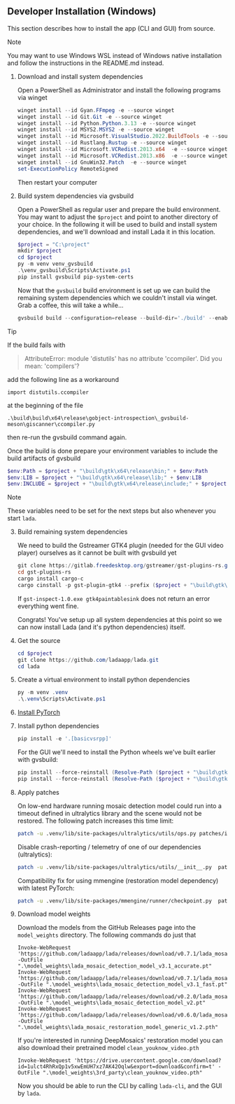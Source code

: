 ## Developer Installation (Windows)
This section describes how to install the app (CLI and GUI) from source.

> [!NOTE]
> You may want to use Windows WSL instead of Windows native installation and follow the instructions in the README.md instead.

1) Download and install system dependencies
   
   Open a PowerShell as Administrator and install the following programs via winget
   ```Powershell
   winget install --id Gyan.FFmpeg -e --source winget
   winget install --id Git.Git -e --source winget
   winget install --id Python.Python.3.13 -e --source winget
   winget install --id MSYS2.MSYS2 -e --source winget
   winget install --id Microsoft.VisualStudio.2022.BuildTools -e --source winget --silent --override "--wait --quiet --add ProductLang En-us --add Microsoft.VisualStudio.Workload.VCTools --includeRecommended"
   winget install --id Rustlang.Rustup -e --source winget
   winget install --id Microsoft.VCRedist.2013.x64  -e --source winget
   winget install --id Microsoft.VCRedist.2013.x86  -e --source winget
   winget install --id GnuWin32.Patch  -e --source winget
   set-ExecutionPolicy RemoteSigned
   ```
   Then restart your computer

2) Build system dependencies via gvsbuild
   
   Open a PowerShell as regular user and prepare the build environment. You may want to adjust the `$project` and point to another directory of your choice.
   In the following it will be used to build and install system dependencies, and we'll download and install Lada it in this location.
   ```Powershell
   $project = "C:\project"
   mkdir $project
   cd $project
   py -m venv venv_gvsbuild
   .\venv_gvsbuild\Scripts\Activate.ps1
   pip install gvsbuild pip-system-certs
   ```
   
   Now that the `gvsbuild` build environment is set up we can build the remaining system dependencies which we couldn't install via winget.
   Grab a coffee, this will take a while...
   ```Powershell
   gvsbuild build --configuration=release --build-dir='./build' --enable-gi --py-wheel gtk4 adwaita-icon-theme pygobject libadwaita gstreamer gst-plugins-base gst-plugins-good gst-plugins-bad gst-plugins-ugly gst-rtsp-server gst-python --extra-opts ogg:-DCMAKE_POLICY_VERSION_MINIMUM=3.5;
   ```
   
> [!TIP]
> If the build fails with
> 
> > AttributeError: module 'distutils' has no attribute 'ccompiler'. Did you mean: 'compilers'?
> 
> add the following line as a workaround
> 
> ```
> import distutils.ccompiler
> ```
> 
> at the beginning of the file
> ```
> .\build\build\x64\release\gobject-introspection\_gvsbuild-meson\giscanner\ccompiler.py
> ```
> 
> then re-run the gvsbuild command again.
   
   Once the build is done prepare your environment variables to include the build artifacts of gvsbuild
   ```Powershell
   $env:Path = $project + "\build\gtk\x64\release\bin;" + $env:Path
   $env:LIB = $project + "\build\gtk\x64\release\lib;" + $env:LIB
   $env:INCLUDE = $project + "\build\gtk\x64\release\include;" + $project + "\build\gtk\x64\release\include\cairo;" + $project + "\build\gtk\x64\release\include\glib-2.0;" + $project + "\build\gtk\x64\release\include\gobject-introspection-1.0;" + $project + "\build\gtk\x64\release\lib\glib-2.0\include;" + $env:INCLUDE
   ```

> [!NOTE]
> These variables need to be set for the next steps but also whenever you start `lada`.

3) Build remaining system dependencies
   
   We need to build the Gstreamer GTK4 plugin (needed for the GUI video player) ourselves as it cannot be built with gvsbuild yet
   ```Powershell
   git clone https://gitlab.freedesktop.org/gstreamer/gst-plugins-rs.git -b 0.13
   cd gst-plugins-rs
   cargo install cargo-c
   cargo cinstall -p gst-plugin-gtk4 --prefix ($project + "\build\gtk\x64\release") --libdir ($project + "\build\gtk\x64\release\lib") 
   ```
   If `gst-inspect-1.0.exe gtk4paintablesink` does not return an error everything went fine.
   
   Congrats! You've setup up all system dependencies at this point so we can now install Lada (and it's python dependencies) itself.

4) Get the source
   
   ```Powershell
   cd $project
   git clone https://github.com/ladaapp/lada.git
   cd lada
   ```
5) Create a virtual environment to install python dependencies
   
    ```Powershell
    py -m venv .venv
    .\.venv\Scripts\Activate.ps1
    ```

6) [Install PyTorch](https://pytorch.org/get-started/locally)

7) Install python dependencies
   
    ```Powershell
    pip install -e '.[basicvsrpp]'
    ````
   For the GUI we'll need to install the Python wheels we've built earlier with gvsbuild:
    ```Powershell
    pip install --force-reinstall (Resolve-Path ($project + "\build\gtk\x64\release\python\pygobject*.whl"))
    pip install --force-reinstall (Resolve-Path ($project + "\build\gtk\x64\release\python\pycairo*.whl"))
    ````

8) Apply patches
   
   On low-end hardware running mosaic detection model could run into a timeout defined in ultralytics library and the scene would not be restored. The following patch increases this time limit:
    ```bash
    patch -u .venv/lib/site-packages/ultralytics/utils/ops.py patches/increase_mms_time_limit.patch
    ```
   
   Disable crash-reporting / telemetry of one of our dependencies (ultralytics):
   ```bash
   patch -u .venv/lib/site-packages/ultralytics/utils/__init__.py  patches/remove_ultralytics_telemetry.patch
   ```
   
   Compatibility fix for using mmengine (restoration model dependency) with latest PyTorch:
   ```bash
   patch -u .venv/lib/site-packages/mmengine/runner/checkpoint.py  patches/fix_loading_mmengine_weights_on_torch26_and_higher.diff
   ```

9) Download model weights
   
   Download the models from the GitHub Releases page into the `model_weights` directory. The following commands do just that
   ```shell
   Invoke-WebRequest 'https://github.com/ladaapp/lada/releases/download/v0.7.1/lada_mosaic_detection_model_v3.1_accurate.pt' -OutFile ".\model_weights\lada_mosaic_detection_model_v3.1_accurate.pt"
   Invoke-WebRequest 'https://github.com/ladaapp/lada/releases/download/v0.7.1/lada_mosaic_detection_model_v3.1_fast.pt' -OutFile ".\model_weights\lada_mosaic_detection_model_v3.1_fast.pt"
   Invoke-WebRequest 'https://github.com/ladaapp/lada/releases/download/v0.2.0/lada_mosaic_detection_model_v2.pt' -OutFile ".\model_weights\lada_mosaic_detection_model_v2.pt"
   Invoke-WebRequest 'https://github.com/ladaapp/lada/releases/download/v0.6.0/lada_mosaic_restoration_model_generic_v1.2.pth' -OutFile ".\model_weights\lada_mosaic_restoration_model_generic_v1.2.pth"
   ```

   If you're interested in running DeepMosaics' restoration model you can also download their pretrained model `clean_youknow_video.pth`
   ```shell
   Invoke-WebRequest 'https://drive.usercontent.google.com/download?id=1ulct4RhRxQp1v5xwEmUH7xz7AK42Oqlw&export=download&confirm=t' -OutFile ".\model_weights\3rd_party\clean_youknow_video.pth"
   ```

    Now you should be able to run the CLI by calling `lada-cli`, and the GUI by `lada`.
